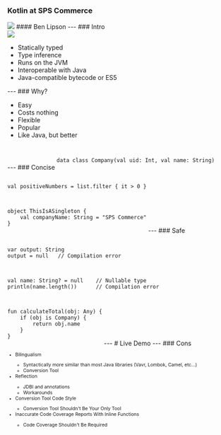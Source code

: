 ### Kotlin at SPS Commerce
<img src="https://avatars0.githubusercontent.com/u/1446536?s=400&v=4" style="border:none; box-shadow: 0 0 0px rgba(0, 0, 0, 0);background:rgba(255, 255, 255, 0);"/>
#### Ben Lipson
---
### Intro
<div class="fragment">
    <img src="https://algeria20.com/wp-content/uploads/2017/11/jet.png" style="border:none; box-shadow: 0 0 0px rgba(0, 0, 0, 0);background:rgba(255, 255, 255, 0);">
    <ul>
        <li class="fragment">Statically typed</li>
        <li class="fragment">Type inference</li>
        <li class="fragment">Runs on the JVM</li>
        <li class="fragment">Interoperable with Java</li>
        <li class="fragment">Java-compatible bytecode or ES5</li>
    </ul>
</div>
---
### Why?
<ul style="margin-left: 0%">
    <li class="fragment">Easy</li>
    <li class="fragment">Costs nothing</li>
    <li class="fragment">Flexible</li>
    <li class="fragment">Popular</li>
    <li class="fragment">Like Java, but better</li>
</ul>
---
### Concise
<pre class="fragment" style="display:inline-block; width: auto"><code data-trim data-noescape>
data class Company(val uid: Int, val name: String)
</code></pre>
<pre class="fragment" style="display:inline-block; width: auto"><code data-trim data-noescape>
val positiveNumbers = list.filter { it > 0 }
</code></pre>
<pre class="fragment" style="display:inline-block; width: auto"><code data-trim data-noescape>
object ThisIsASingleton {
    val companyName: String = "SPS Commerce"
}
</code></pre>
---
### Safe
<pre class="fragment" style="display:inline-block; width: auto"><code data-trim data-noescape>
var output: String
output = null   // Compilation error
</code></pre>
<pre class="fragment" style="display:inline-block; width: auto"><code data-trim data-noescape>
val name: String? = null    // Nullable type
println(name.length())      // Compilation error
</code></pre>
<pre class="fragment" style="display:inline-block; width: auto"><code data-trim data-noescape>
fun calculateTotal(obj: Any) {
    if (obj is Company) {
        return obj.name
    }
}
</code></pre>
---
# Live Demo
---
### Cons
<ul style="margin-left: 0%; font-size: 75%;">
    <li class="fragment">Bilingualism</li>
    <ul>
        <li class="fragment">Syntactically  more similar than most Java libraries (Vavr, Lombok, Camel, etc...)</li>
        <li class="fragment">Conversion Tool</li>
    </ul>
    <li class="fragment">Reflection</li>
    <ul>
        <li class="fragment">JDBI and annotations</li>
        <li class="fragment">Workarounds</li>
    </ul>
    <li class="fragment">Conversion Tool Code Style</li>
    <ul>
        <li class="fragment">Conversion Tool Shouldn't Be Your Only Tool</li>
    </ul>
    <li class="fragment">Inaccurate Code Coverage Reports With Inline Functions</li>
    <ul>
        <li class="fragment">Code Coverage Shouldn't Be Required</li>
    </ul>
</ul>
